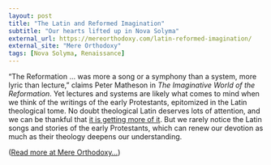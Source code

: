 ```yaml
---
layout: post
title: "The Latin and Reformed Imagination"
subtitle: "Our hearts lifted up in Nova Solyma"
external_url: https://mereorthodoxy.com/latin-reformed-imagination/
external_site: "Mere Orthodoxy"
tags: [Nova Solyma, Renaissance]
---
```


“The Reformation … was more a song or a symphony than a system, more lyric than lecture,” claims Peter Matheson in *The Imaginative World of the Reformation*. Yet lectures and systems are likely what comes to mind when we think of the writings of the early Protestants, epitomized in the Latin theological tome. No doubt theological Latin deserves lots of attention, and we can be thankful that [it is getting more of it](https://davenantinstitute.org/latin-institute/). But we rarely notice the Latin songs and stories of the early Protestants, which can renew our devotion as much as their theology deepens our understanding.

([Read more at Mere Orthodoxy…](page.external_url))